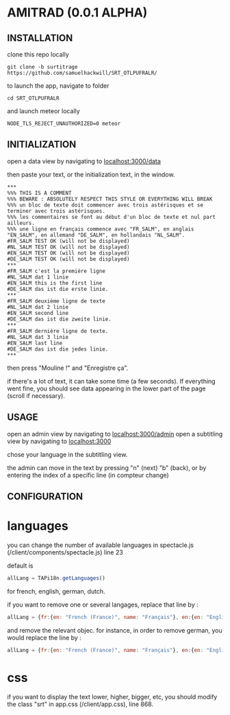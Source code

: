 # AMITRAD (0.0.1 ALPHA)

## INSTALLATION

clone this repo locally

`git clone -b surtitrage https://github.com/samuelhackwill/SRT_OTLPUFRALR/`

to launch the app, navigate to folder

`cd SRT_OTLPUFRALR`

and launch meteor locally

`NODE_TLS_REJECT_UNAUTHORIZED=0 meteor`

## INITIALIZATION

open a data view by navigating to [localhost:3000/data](localhost:3000/data)

then paste your text, or the initialization text, in the window.

```
***
%%% THIS IS A COMMENT
%%% BEWARE : ABSOLUTELY RESPECT THIS STYLE OR EVERYTHING WILL BREAK
%%% un bloc de texte doit commencer avec trois astérisques et se terminer avec trois astérisques.
%%% les commentaires se font au début d'un bloc de texte et nul part ailleurs.
%%% une ligne en français commence avec "FR_SALM", en anglais "EN_SALM", en allemand "DE_SALM", en hollandais "NL_SALM".
#FR_SALM TEST OK (will not be displayed)
#NL_SALM TEST OK (will not be displayed)
#EN_SALM TEST OK (will not be displayed)
#DE_SALM TEST OK (will not be displayed)
***
#FR_SALM c'est la première ligne
#NL_SALM dat 1 linie
#EN_SALM this is the first line
#DE_SALM das ist die erste linie.
***
#FR_SALM deuxième ligne de texte
#NL_SALM dat 2 linie
#EN_SALM second line
#DE_SALM das ist die zweite linie.
***
#FR_SALM dernière ligne de texte.
#NL_SALM dat 3 linie
#EN_SALM last line
#DE_SALM das ist die jedes linie.
***
```

then press "Mouline !"
and "Enregistre ça".

if there's a lot of text, it can take some time (a few seconds). If everything went fine, you should see data appearing in the lower part of the page (scroll if necessary).

## USAGE

open an admin view by navigating to [localhost:3000/admin](localhost:3000/admin)
open a subtitling view by navigating to [localhost:3000](localhost:3000)

chose your language in the subtitling view.

the admin can move in the text by pressing "n" (next) "b" (back), or by entering the index of a specific line (in compteur <x> change)

## CONFIGURATION

# languages
you can change the number of available languages in spectacle.js (/client/components/spectacle.js) line 23

default is
``` javascript
allLang = TAPi18n.getLanguages()
```
for french, english, german, dutch.

if you want to remove one or several langages, replace that line by :

``` javascript
allLang = {fr:{en: "French (France)", name: "Français"}, en:{en: "English", name: "English"}, nl:{en:"Dutch", name:"Nederlands"}, de:{en:"German", name:"Deutsch"}}
```
and remove the relevant objec. for instance, in order to remove german, you would replace the line by :
``` javascript
allLang = {fr:{en: "French (France)", name: "Français"}, en:{en: "English", name: "English"}, nl:{en:"Dutch", name:"Nederlands"}}
```

# css
if you want to display the text lower, higher, bigger, etc, you should modify the class "srt" in app.css (/client/app.css), line 868.